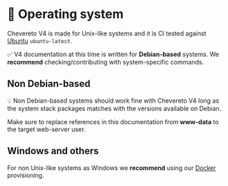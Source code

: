 # 🐧 Operating system

Chevereto V4 is made for Unix-like systems and it is CI tested against [Ubuntu](https://ubuntu.com/) `ubuntu-latest`.

✅ V4 documentation at this time is written for **Debian-based** systems. We **recommend** checking/contributing with system-specific commands.

## Non Debian-based

💡 Non Debian-based systems should work fine with Chevereto V4 long as the system stack packages matches with the versions available on Debian.

Make sure to replace references in this documentation from **www-data** to the target web-server user.

## Windows and others

For non Unix-like systems as Windows we **recommend** using our [Docker](../../guides/docker/README.md) provisioning.
